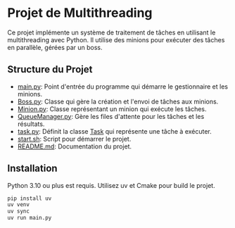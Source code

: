 # Projet de Multithreading

Ce projet implémente un système de traitement de tâches en utilisant le multithreading avec Python. Il utilise des minions pour exécuter des tâches en parallèle, gérées par un boss.

## Structure du Projet

- [main.py](cci:7://file:///home/elio/code/tp_multithreading/main.py:0:0-0:0): Point d'entrée du programme qui démarre le gestionnaire et les minions.
- [Boss.py](cci:7://file:///home/elio/code/tp_multithreading/Boss.py:0:0-0:0): Classe qui gère la création et l'envoi de tâches aux minions.
- [Minion.py](cci:7://file:///home/elio/code/tp_multithreading/Minion.py:0:0-0:0): Classe représentant un minion qui exécute les tâches.
- [QueueManager.py](cci:7://file:///home/elio/code/tp_multithreading/QueueManager.py:0:0-0:0): Gère les files d'attente pour les tâches et les résultats.
- [task.py](cci:7://file:///home/elio/code/tp_multithreading/task.py:0:0-0:0): Définit la classe [Task](cci:2://file:///home/elio/code/tp_multithreading/task.py:6:0-53:9) qui représente une tâche à exécuter.
- [start.sh](cci:7://file:///home/elio/code/tp_multithreading/start.sh:0:0-0:0): Script pour démarrer le projet.
- [README.md](cci:7://file:///home/elio/code/tp_multithreading/README.md:0:0-0:0): Documentation du projet.

## Installation

Python 3.10 ou plus est requis.
Utilisez uv et Cmake pour build le projet.

```bash
pip install uv
uv venv
uv sync
uv run main.py
```
